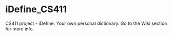 iDefine_CS411
=============

CS411 project - iDefine: Your own personal dictionary. 
Go to the Wiki section for more info.

